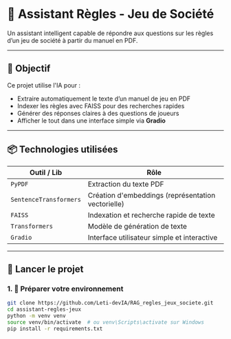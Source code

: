 # 🧠 Assistant Règles - Jeu de Société

Un assistant intelligent capable de répondre aux questions sur les règles d’un jeu de société à partir du manuel en PDF.

---

## 🎯 Objectif

Ce projet utilise l'IA pour :
- Extraire automatiquement le texte d’un manuel de jeu en PDF
- Indexer les règles avec FAISS pour des recherches rapides
- Générer des réponses claires à des questions de joueurs
- Afficher le tout dans une interface simple via **Gradio**

---

## 📦 Technologies utilisées

| Outil / Lib          | Rôle |
|----------------------|------|
| `PyPDF`              | Extraction du texte PDF |
| `SentenceTransformers` | Création d'embeddings (représentation vectorielle) |
| `FAISS`              | Indexation et recherche rapide de texte |
| `Transformers`       | Modèle de génération de texte |
| `Gradio`             | Interface utilisateur simple et interactive |

---

## 🚀 Lancer le projet

### 1. 📁 Préparer votre environnement

```bash
git clone https://github.com/Leti-devIA/RAG_regles_jeux_societe.git
cd assistant-regles-jeux
python -m venv venv
source venv/bin/activate  # ou venv\Scripts\activate sur Windows
pip install -r requirements.txt
